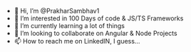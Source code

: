 - 👋 Hi, I’m @PrakharSambhav1
- 👀 I’m interested in 100 Days of code & JS/TS Frameworks
- 🌱 I’m currently learning a lot of things
- 💞️ I’m looking to collaborate on Angular & Node Projects
- 📫 How to reach me on LinkedIN, I guess...

<!---
PrakharSambhav1/PrakharSambhav1 is a ✨ special ✨ repository because its `README.md` (this file) appears on your GitHub profile.
You can click the Preview link to take a look at your changes.
--->
